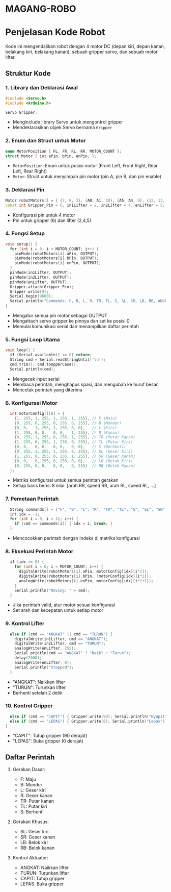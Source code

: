 # MAGANG-ROBO

# Penjelasan Kode Robot

Kode ini mengendalikan robot dengan 4 motor DC (depan kiri, depan kanan, belakang kiri, belakang kanan), sebuah gripper servo, dan sebuah motor lifter.

## Struktur Kode

### 1. Library dan Deklarasi Awal
```cpp
#include <Servo.h>
#include <Arduino.h>

Servo Gripper;
```
- Menginclude library Servo untuk mengontrol gripper
- Mendeklarasikan objek Servo bernama `Gripper`

### 2. Enum dan Struct untuk Motor
```cpp
enum MotorPosition { FL, FR, RL, RR, MOTOR_COUNT };
struct Motor { int aPin, bPin, enPin; };
```
- `MotorPosition`: Enum untuk posisi motor (Front Left, Front Right, Rear Left, Rear Right)
- `Motor`: Struct untuk menyimpan pin motor (pin A, pin B, dan pin enable)

### 3. Deklarasi Pin
```cpp
Motor robotMotors[] = { {7, 8, 3}, {A0, A1, 10}, {A5, A4, 9}, {12, 13, 11} };
const int Gripper_Pin = 6, in1Lifter = 2, in2Lifter = 4, enLifter = 5;
```
- Konfigurasi pin untuk 4 motor
- Pin untuk gripper (6) dan lifter (2,4,5)

### 4. Fungsi Setup
```cpp
void setup() {
  for (int i = 0; i < MOTOR_COUNT; i++) {
    pinMode(robotMotors[i].aPin, OUTPUT);
    pinMode(robotMotors[i].bPin, OUTPUT);
    pinMode(robotMotors[i].enPin, OUTPUT);
  }
  pinMode(in1Lifter, OUTPUT);
  pinMode(in2Lifter, OUTPUT);
  pinMode(enLifter, OUTPUT);
  Gripper.attach(Gripper_Pin);
  Gripper.write(0);
  Serial.begin(9600);
  Serial.println("Commands: F, B, L, R, TR, TL, S, SL, SR, LB, RB, ANGKAT, TURUN, CAPIT, LEPAS");
}
```
- Mengatur semua pin motor sebagai OUTPUT
- Mengattach servo gripper ke pinnya dan set ke posisi 0
- Memulai komunikasi serial dan menampilkan daftar perintah

### 5. Fungsi Loop Utama
```cpp
void loop() {
  if (Serial.available() <= 0) return;
  String cmd = Serial.readStringUntil('\n');
  cmd.trim(); cmd.toUpperCase();
  Serial.println(cmd);
```
- Mengecek input serial
- Membaca perintah, menghapus spasi, dan mengubah ke huruf besar
- Mencetak perintah yang diterima

### 6. Konfigurasi Motor
```cpp
  int motorConfig[][8] = {
    {1, 255, 1, 255, 1, 255, 1, 255}, // F (Maju)
    {0, 255, 0, 255, 0, 255, 0, 255}, // B (Mundur)
    {0, 0,   1, 255, 1, 255, 0, 0},   // L (Kiri)
    {1, 255, 0, 0,   0, 0,   1, 255}, // R (Kanan)
    {0, 255, 1, 255, 0, 255, 1, 255}, // TR (Putar Kanan)
    {1, 255, 0, 255, 1, 255, 0, 255}, // TL (Putar Kiri)
    {0, 0,   0, 0,   0, 0,   0, 0},   // S (Berhenti)
    {0, 255, 1, 255, 1, 255, 0, 255}, // SL (Geser Kiri)
    {1, 255, 0, 255, 0, 255, 1, 255}, // SR (Geser Kanan)
    {0, 0,   0, 255, 0, 255, 0, 0},   // LB (Belok Kiri)
    {0, 255, 0, 0,   0, 0,   0, 255}  // RB (Belok Kanan)
  };
```
- Matriks konfigurasi untuk semua perintah gerakan
- Setiap baris berisi 8 nilai: [arah RR, speed RR, arah RL, speed RL, ...]

### 7. Pemetaan Perintah
```cpp
  String commands[] = {"F", "B", "L", "R", "TR", "TL", "S", "SL", "SR", "LB", "RB"};
  int idx = -1;
  for (int i = 0; i < 11; i++) {
    if (cmd == commands[i]) { idx = i; break; }
  }
```
- Mencocokkan perintah dengan indeks di matriks konfigurasi

### 8. Eksekusi Perintah Motor
```cpp
  if (idx >= 0) {
    for (int i = 0; i < MOTOR_COUNT; i++) {
      digitalWrite(robotMotors[i].aPin, motorConfig[idx][i*2]);
      digitalWrite(robotMotors[i].bPin, !motorConfig[idx][i*2]);
      analogWrite(robotMotors[i].enPin, motorConfig[idx][i*2+1]);
    }
    Serial.println("Moving: " + cmd);
  }
```
- Jika perintah valid, atur motor sesuai konfigurasi
- Set arah dan kecepatan untuk setiap motor

### 9. Kontrol Lifter
```cpp
  else if (cmd == "ANGKAT" || cmd == "TURUN") {
    digitalWrite(in1Lifter, cmd == "ANGKAT");
    digitalWrite(in2Lifter, cmd == "TURUN");
    analogWrite(enLifter, 255);
    Serial.println(cmd == "ANGKAT" ? "Naik" : "Turun");
    delay(2000);
    analogWrite(enLifter, 0);
    Serial.println("Stopped");
  }
```
- "ANGKAT": Naikkan lifter
- "TURUN": Turunkan lifter
- Berhenti setelah 2 detik

### 10. Kontrol Gripper
```cpp
  else if (cmd == "CAPIT") { Gripper.write(90); Serial.println("Nyapit"); }
  else if (cmd == "LEPAS") { Gripper.write(0); Serial.println("Lepas"); }
}
```
- "CAPIT": Tutup gripper (90 derajat)
- "LEPAS": Buka gripper (0 derajat)

## Daftar Perintah
1. Gerakan Dasar:
   - F: Maju
   - B: Mundur
   - L: Geser kiri
   - R: Geser kanan
   - TR: Putar kanan
   - TL: Putar kiri
   - S: Berhenti

2. Gerakan Khusus:
   - SL: Geser kiri
   - SR: Geser kanan
   - LB: Belok kiri
   - RB: Belok kanan

3. Kontrol Aktuator:
   - ANGKAT: Naikkan lifter
   - TURUN: Turunkan lifter
   - CAPIT: Tutup gripper
   - LEPAS: Buka gripper

